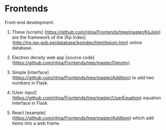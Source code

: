 # Frontends
Front-end development.

1. These [scripts] (https://github.com/rilma/Frontends/tree/master/KpJoin) are the framework of the [Kp Index] (http://jro.igp.gob.pe/database/kpindex/html/kpjoin.htm) online database.

2. Electron density web app [source code] (https://github.com/rilma/Frontends/tree/master/Density).

3. Simple [interface] (https://github.com/rilma/Frontends/tree/master/Addition) to add two numbers in Flask.

4. [User input] (https://github.com/rilma/Frontends/tree/master/UserEquation) equation interface in Flask.

5. React [example] (https://github.com/rilma/Frontends/tree/master/AddItem) which add items into a web frame.
